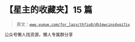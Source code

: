 # 【星主的收藏夹】15 篇

> 原文：[`www.yuque.com/for_lazy/thfiu8/dh1gwcinsdxqi7iv`](https://www.yuque.com/for_lazy/thfiu8/dh1gwcinsdxqi7iv)

<ne-p id="ucb7f9ed9" data-lake-id="ucb7f9ed9"><ne-text id="u6b82a939">公众号懒人找资源，懒人专属群分享</ne-text></ne-p>